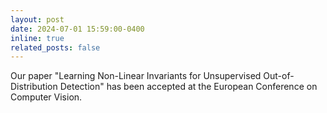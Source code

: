 ```yaml
---
layout: post
date: 2024-07-01 15:59:00-0400
inline: true
related_posts: false
---
```


Our paper "Learning Non-Linear Invariants for Unsupervised Out-of-Distribution Detection" has been accepted at the European Conference on Computer Vision.
